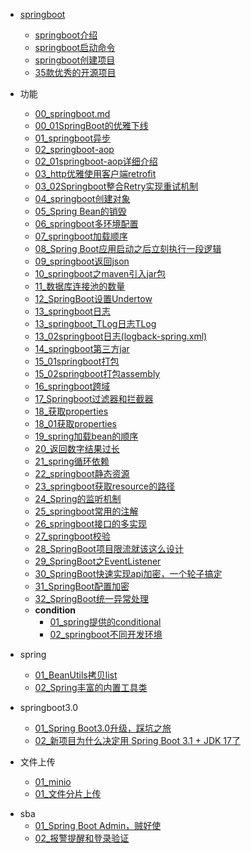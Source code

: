 - [springboot](springboot/README.md)
  - [springboot介绍](springboot/springboot介绍.md)
  - [springboot启动命令](springboot/springboot启动命令.md)
  - [springboot创建项目](springboot/start.md)
  - [35款优秀的开源项目](springboot/35款优秀的开源项目.md)

- 功能
  - [00_springboot.md](springboot/功能/00springboot.md)
  - [00_01SpringBoot的优雅下线](springboot/功能/00_01SpringBoot的优雅下线.md)
  - [01_springboot异步](springboot/功能/01springboot异步.md)
  - [02_springboot-aop](springboot/功能/02aop.md)
  - [02_01springboot-aop详细介绍](springboot/功能/02_01springboot-aop详细介绍.md)
  - [03_http优雅使用客户端retrofit](springboot/功能/03http客户端retrofit.md)
  - [03_02Springboot整合Retry实现重试机制](springboot/功能/03_02Springboot整合Retry实现重试机制.md)
  - [04_springboot创建对象](springboot/功能/04springboot对象.md)
  - [05_Spring Bean的销毁](springboot/功能/05Spring_Bean的销毁.md)
  - [06_springboot多环境配置](springboot/功能/06springboot多环境配置.md)
  - [07_springboot加载顺序](springboot/功能/07springboot加载顺序.md)
  - [08_Spring Boot应用启动之后立刻执行一段逻辑](springboot/功能/08Springboot应用启动之后立刻执行一段逻辑.md)
  - [09_springboot返回json](springboot/功能/09springboot返回json.md)
  - [10_springboot之maven引入jar包](springboot/功能/10.springboot之maven引入jar包.md)
  - [11_数据库连接池的数量](springboot/功能/11数据库连接池的数量.md)
  - [12_SpringBoot设置Undertow](springboot/功能/12SpringBoot设置Undertow.md)
  - [13_springboot日志](springboot/功能/13日志.md)
  - [13_springboot_TLog日志TLog](springboot/功能/13_springboot_TLog日志TLog.md)
  - [13_02springboot日志(logback-spring.xml)](springboot/功能/13日志_logback-spring.md)
  - [14_springboot第三方jar](springboot/功能/14.springboot第三方jar.md)
  - [15_01springboot打包](springboot/功能/15springboot打包.md)
  - [15_02springboot打包assembly](springboot/功能/15_02springboot打包assembly.md)
  - [16_springboot跨域](springboot/功能/16springboot跨域.md)
  - [17_Springboot过滤器和拦截器](springboot/功能/17Springboot过滤器和拦截器.md)
  - [18_获取properties](springboot/功能/18获取properties.md)
  - [18_01获取properties](springboot/功能/18_01获取properties.md)
  - [19_spring加载bean的顺序](springboot/功能/19spring加载bean的顺序.md)
  - [20_返回数字结果过长](springboot/功能/20返回数字结果过长.md)
  - [21_spring循环依赖](springboot/功能/21spring循环依赖.md)
  - [22_springboot静态资源](springboot/功能/22_springboot静态资源.md)
  - [23_springboot获取resource的路径](springboot/功能/23_springboot获取resource的路径.md)
  - [24_Spring的监听机制](springboot/功能/24Spring的监听机制.md) 
  - [25_springboot常用的注解](springboot/功能/25springboot常用的注解.md) 
  - [26_springboot接口的多实现](springboot/功能/26接口的多实现.md) 
  - [27_springboot校验](springboot/功能/27springboot校验.md) 
  - [28_SpringBoot项目限流就该这么设计](springboot/功能/28SpringBoot项目限流就该这么设计.md) 
  - [29_SpringBoot之EventListener](springboot/功能/29_SpringBoot之EventListener.md) 
  - [30_SpringBoot快速实现api加密，一个轮子搞定](springboot/功能/30_api加密.md) 
  - [31_SpringBoot配置加密](springboot/功能/31_SpringBoot配置加密.md) 
  - [32_SpringBoot统一异常处理](springboot/功能/32_SpringBoot统一异常处理.md) 
  - **condition**
    - [01_spring提供的conditional](springboot/condition/01spring提供的conditional.md)
    - [02_springboot不同开发环境](springboot/condition/02.springboot不同环境.md)

- spring
  - [01_BeanUtils拷贝list](springboot/spring/01_BeanUtils拷贝list.md)
  - [02_Spring丰富的内置工具类](springboot/spring/02_Spring丰富的内置工具类.md)

- springboot3.0
  - [01_Spring Boot3.0升级，踩坑之旅](springboot/springboot3/01springboot3踩坑.md)
  - [02_新项目为什么决定用 Spring Boot 3.1 + JDK 17了](springboot/springboot3/02springboot3升级功能.md)



- 文件上传
  - [01_minio](springboot/文件上传/01minio.md)
  - [01_文件分片上传](springboot/文件上传/02文件分片上传.md)



[comment]: <> "sba笔记需要完善"
- sba
  - [01_Spring Boot Admin，贼好使](springboot/sba/Spring_Boot_Admin.md)
  - [02_报警提醒和登录验证](springboot/sba/报警提醒和登录验证功能实现.md)



